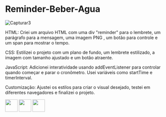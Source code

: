 # Reminder-Beber-Agua

![Capturar3](https://github.com/angelodesenvolvedor/Reminder-Beber-Agua/assets/98216100/ab5a018c-7b88-4ff1-8d3f-78673adabaa4)

HTML: Criei um arquivo HTML com uma div "reminder" para o lembrete, um parágrafo para a mensagem, uma imagem PNG , um botão para controle e um span para mostrar o tempo.

CSS: Estilizei o projeto com um plano de fundo, um lembrete estilizado, a imagem com tamanho ajustado e um botão atraente.

JavaScript: Adicionei interatividade usando addEventListener para controlar quando começar e parar o cronômetro. Usei variáveis como startTime e timerInterval.

Customização: Ajustei os estilos para criar o visual desejado, testei em diferentes navegadores e finalizei o projeto.

<div class="image-container">
  <img src="https://cdn.jsdelivr.net/gh/devicons/devicon/icons/css3/css3-original-wordmark.svg" width="40" height="40" />
  <img src="https://cdn.jsdelivr.net/gh/devicons/devicon/icons/html5/html5-plain-wordmark.svg" width="40" height="40" />
  <img src="https://cdn.jsdelivr.net/gh/devicons/devicon/icons/javascript/javascript-original.svg" width="40" height="40" />
</div>
